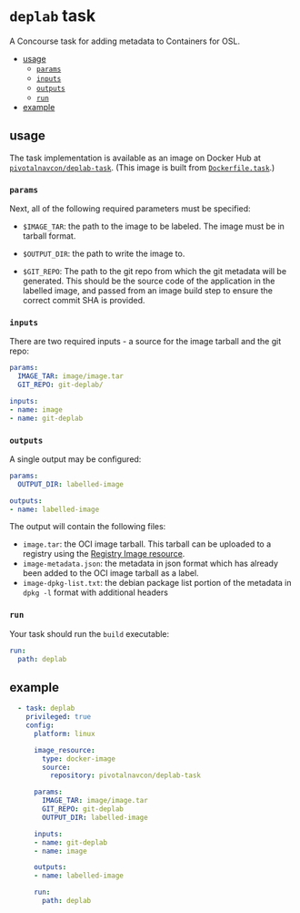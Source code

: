 # `deplab` task

A Concourse task for adding metadata to Containers for OSL.

<!-- toc -->

- [usage](#usage)
  * [`params`](#params)
  * [`inputs`](#inputs)
  * [`outputs`](#outputs)
  * [`run`](#run)
- [example](#example)

<!-- tocstop -->

## usage

The task implementation is available as an image on Docker Hub at
[`pivotalnavcon/deplab-task`](http://hub.docker.com/r/pivotalnavcon/deplab-task). (This
image is built from [`Dockerfile.task`](Dockerfile.task).)

### `params`

Next, all of the following required parameters must be specified:

* `$IMAGE_TAR`: the path to the image to be labeled. The image must be in tarball format.

* `$OUTPUT_DIR`: the path to write the image to.

* `$GIT_REPO`: The path to the git repo from which the git metadata will be generated. This should be
the source code of the application in the labelled image, and passed from an image build step to ensure
the correct commit SHA is provided.

### `inputs`

There are two required inputs - a source for the image tarball and the git repo:

```yaml
params:
  IMAGE_TAR: image/image.tar
  GIT_REPO: git-deplab/

inputs:
- name: image
- name: git-deplab
```

### `outputs`

A single output may be configured:

```yaml
params:
  OUTPUT_DIR: labelled-image

outputs:
- name: labelled-image
```

The output will contain the following files:

* `image.tar`: the OCI image tarball. This tarball can be uploaded to a
  registry using the [Registry Image
  resource](https://github.com/concourse/registry-image-resource#out-push-an-image-up-to-the-registry-under-the-given-tags).
* `image-metadata.json`: the metadata in json format which has already been added to the OCI image tarball as a label.
* `image-dpkg-list.txt`: the debian package list portion of the metadata in `dpkg -l` format with additional headers

### `run`

Your task should run the `build` executable:

```yaml
run:
  path: deplab
```

## example

```yaml
  - task: deplab
    privileged: true
    config:
      platform: linux

      image_resource:
        type: docker-image
        source:
          repository: pivotalnavcon/deplab-task

      params:
        IMAGE_TAR: image/image.tar
        GIT_REPO: git-deplab
        OUTPUT_DIR: labelled-image

      inputs:
      - name: git-deplab
      - name: image

      outputs:
      - name: labelled-image

      run:
        path: deplab
```